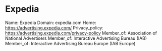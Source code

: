 
# Expedia

Name: Expedia
Domain: expedia.com
Home: https://advertising.expedia.com/
Privacy_policy: https://advertising.expedia.com/privacy-policy
Member_of: Association of National Advertisers
Member_of: Interactive Advertising Bureau (IAB)
Member_of: Interactive Advertising Bureau Europe (IAB Europe)
